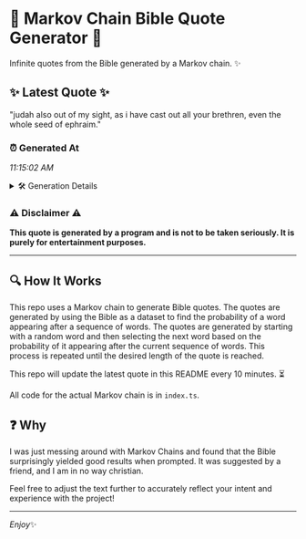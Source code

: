 # 📖 Markov Chain Bible Quote Generator 📖

Infinite quotes from the Bible generated by a Markov chain. ✨

## ✨ Latest Quote ✨
"judah also out of my sight, as i have cast out all your brethren, even the whole seed of ephraim."

### ⏰ Generated At
*11:15:02 AM*

<details>
    <summary>🛠️ Generation Details</summary>
    <p>
        <strong>🌱 Seed:</strong> judah<br>
        <strong>🔄 Iterations:</strong> 19<br>
        <strong>📜 Context History:</strong><br>[ judah ]: also<br>[ judah, also ]: out<br>[ judah, also, out ]: of<br>[ judah, also, out, of ]: my<br>[ judah, also, out, of, my ]: sight,<br>[ judah, also, out, of, my, sight, ]: as<br>[ also, out, of, my, sight,, as ]: i<br>[ out, of, my, sight,, as, i ]: have<br>[ of, my, sight,, as, i, have ]: cast<br>[ my, sight,, as, i, have, cast ]: out<br>[ sight,, as, i, have, cast, out ]: all<br>[ as, i, have, cast, out, all ]: your<br>[ i, have, cast, out, all, your ]: brethren,<br>[ have, cast, out, all, your, brethren, ]: even<br>[ cast, out, all, your, brethren,, even ]: the<br>[ out, all, your, brethren,, even, the ]: whole<br>[ all, your, brethren,, even, the, whole ]: seed<br>[ your, brethren,, even, the, whole, seed ]: of<br>[ brethren,, even, the, whole, seed, of ]: ephraim.<br>
    </p>
</details>

### ⚠️ Disclaimer ⚠️
**This quote is generated by a program and is not to be taken seriously. It is purely for entertainment purposes.**

---

## 🔍 How It Works

This repo uses a Markov chain to generate Bible quotes. The quotes are generated by using the Bible as a dataset to find the probability of a word appearing after a sequence of words. The quotes are generated by starting with a random word and then selecting the next word based on the probability of it appearing after the current sequence of words. This process is repeated until the desired length of the quote is reached.

This repo will update the latest quote in this README every 10 minutes. ⏳

All code for the actual Markov chain is in `index.ts`.

## ❓ Why

I was just messing around with Markov Chains and found that the Bible surprisingly yielded good results when prompted. 
It was suggested by a friend, and I am in no way christian.

Feel free to adjust the text further to accurately reflect your intent and experience with the project!

---

*Enjoy*✨
